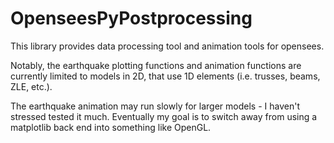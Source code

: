 # OpenseesPyPostprocessing
This library provides data processing tool and animation tools for opensees.

Notably, the earthquake plotting functions and animation functions are currently limited to models in 2D, that use 1D elements 
(i.e. trusses, beams, ZLE, etc.).

The earthquake animation may run slowly for larger models - I haven't stressed tested it much.
Eventually my goal is to switch away from using a matplotlib back end into something like OpenGL.
